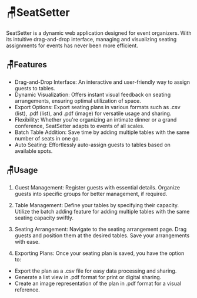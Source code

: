 # 🪑SeatSetter

SeatSetter is a dynamic web application designed for event organizers. With its intuitive drag-and-drop interface, managing and visualizing seating assignments for events has never been more efficient.

## 🪑Features
- Drag-and-Drop Interface: An interactive and user-friendly way to assign guests to tables.
- Dynamic Visualization: Offers instant visual feedback on seating arrangements, ensuring optimal utilization of space.
- Export Options: Export seating plans in various formats such as .csv (list), .pdf (list), and .pdf (image) for versatile usage and sharing.
- Flexibility: Whether you're organizing an intimate dinner or a grand conference, SeatSetter adapts to events of all scales.
- Batch Table Addition: Save time by adding multiple tables with the same number of seats in one go.
- Auto Seating: Effortlessly auto-assign guests to tables based on available spots.

## 🪑Usage
1. Guest Management:
Register guests with essential details.
Organize guests into specific groups for better management, if required.

2. Table Management:
Define your tables by specifying their capacity.
Utilize the batch adding feature for adding multiple tables with the same seating capacity swiftly.

3. Seating Arrangement:
Navigate to the seating arrangement page.
Drag guests and position them at the desired tables.
Save your arrangements with ease.

4. Exporting Plans:
Once your seating plan is saved, you have the option to:
- Export the plan as a .csv file for easy data processing and sharing.
- Generate a list view in .pdf format for print or digital sharing.
- Create an image representation of the plan in .pdf format for a visual reference.